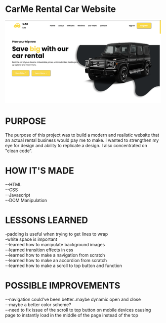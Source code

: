 <h1>CarMe Rental Car Website</h1>
<img src="images/carme pic.png">

<h1>PURPOSE</h1>
The purpose of this project was to build a modern and 
realistic website that an actual rental business would pay me to make. I wanted to strengthen my eye for design and ability to replicate a design. I also concentrated on "clean code". 

<h1>HOW IT'S MADE</h1>
--HTML
<br>
--CSS
<br>
--Javascript
<br>
--DOM Manipulation
<h1>LESSONS LEARNED</h1>
-padding is useful when trying to get lines to wrap
<br>
-white space is important
<br>
--learned how to manipulate background images
<br>
--learned transition effects in css
<br>
--learned how to make a navigation from scratch
<br>
--learned how to make an accordion from scratch
<br>
--learned how to make a scroll to top button and function
<h1>POSSIBLE IMPROVEMENTS</h1>
--navigation could've been better..maybe dynamic open and close
<br>
--maybe a better color scheme?
<br>
--need to fix issue of the scroll to top button on mobile devices causing page to instantly load in the middle of the page instead of the top